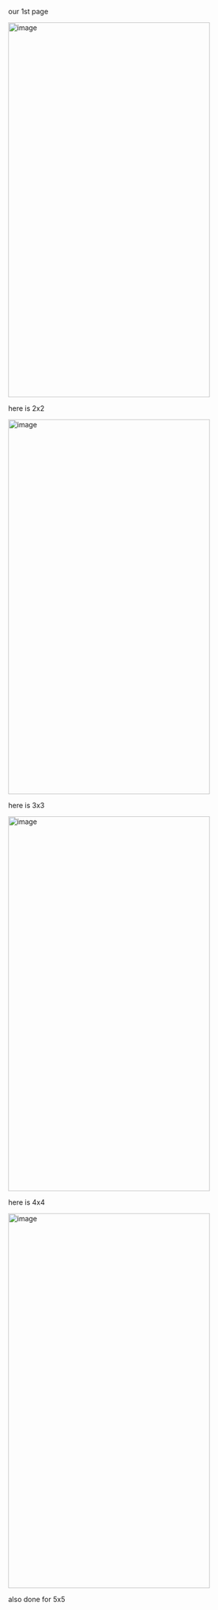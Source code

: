 our 1st page 

<img width="408" height="759" alt="image" src="https://github.com/user-attachments/assets/4c80961b-e264-4f1a-9342-d21e5dfdb10f" />


here is 2x2


<img width="408" height="759" alt="image" src="https://github.com/user-attachments/assets/df0228bf-5120-4ad4-9851-f3864df95ab2" />


here is 3x3


<img width="408" height="759" alt="image" src="https://github.com/user-attachments/assets/80809e8a-6826-4f30-8e7e-ee05514ed309" />


here is  4x4



<img width="408" height="759" alt="image" src="https://github.com/user-attachments/assets/3b517905-4cac-4ef0-84bf-096243c2d8f0" />


also done for 5x5
